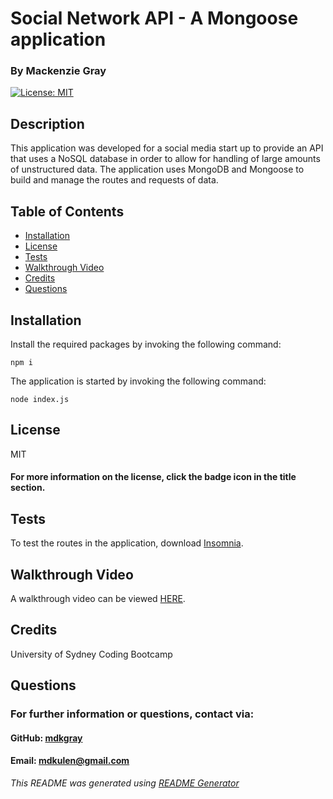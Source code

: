 # Social Network API - A Mongoose application

### By Mackenzie Gray

[![License: MIT](https://img.shields.io/badge/License-MIT-yellow.svg)](https://opensource.org/licenses/MIT)

## Description

This application was developed for a social media start up to provide an API that uses a NoSQL database in order to allow for handling of large amounts of unstructured data. The application uses MongoDB and Mongoose to build and manage the routes and requests of data. 

## Table of Contents

* [Installation](#Installation)
* [License](#License)
* [Tests](#Tests)
* [Walkthrough Video](#Walkthrough)
* [Credits](#Credits)
* [Questions](#Questions)

## Installation 

Install the required packages by invoking the following command:

`npm i`

The application is started by invoking the following command:

`node index.js`

## License

MIT

#### For more information on the license, click the badge icon in the title section. 

## Tests

To test the routes in the application, download [Insomnia](https://insomnia.rest/).

## Walkthrough Video

A walkthrough video can be viewed [HERE](https://drive.google.com/file/d/13R18Oa2fpSPxqexq0S4tOw7Ps6acbxlC/view).

## Credits

University of Sydney Coding Bootcamp

## Questions

### For further information or questions, contact via:

#### GitHub: [mdkgray](https://github.com/mdkgray)

#### Email: mdkulen@gmail.com


_This README was generated using [README Generator](https://github.com/mdkgray/README_generator)_
